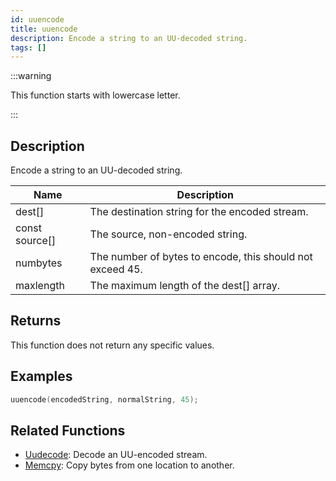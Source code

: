 ```yaml
---
id: uuencode
title: uuencode
description: Encode a string to an UU-decoded string.
tags: []
---
```


:::warning

This function starts with lowercase letter.

:::

## Description

Encode a string to an UU-decoded string.

| Name           | Description                                               |
| -------------- | --------------------------------------------------------- |
| dest[]         | The destination string for the encoded stream.            |
| const source[] | The source, non-encoded string.                           |
| numbytes       | The number of bytes to encode, this should not exceed 45. |
| maxlength      | The maximum length of the dest[] array.                   |

## Returns

This function does not return any specific values.

## Examples

```c
uuencode(encodedString, normalString, 45);
```

## Related Functions

- [Uudecode](Uudecode): Decode an UU-encoded stream.
- [Memcpy](Memcpy): Copy bytes from one location to another.
